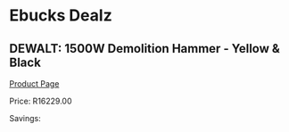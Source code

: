 
# Ebucks Dealz
## DEWALT: 1500W Demolition Hammer - Yellow & Black
[Product Page](https://www.ebucks.com/web/shop/productSelected.do?prodId=369686988&catId=717324798)

Price: R16229.00

Savings: 


	